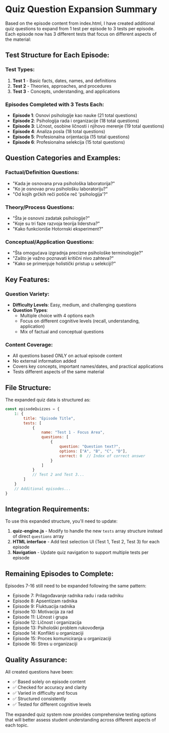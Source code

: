 # Quiz Question Expansion Summary

Based on the episode content from index.html, I have created additional quiz questions to expand from 1 test per episode to 3 tests per episode. Each episode now has 3 different tests that focus on different aspects of the material:

## Test Structure for Each Episode:

### Test Types:
1. **Test 1** - Basic facts, dates, names, and definitions
2. **Test 2** - Theories, approaches, and procedures  
3. **Test 3** - Concepts, understanding, and applications

### Episodes Completed with 3 Tests Each:
- **Episode 1**: Osnovi psihologije kao nauke (21 total questions)
- **Episode 2**: Psihologija rada i organizacije (18 total questions)
- **Episode 3**: Ličnost, osobine ličnosti i njihovo merenje (19 total questions) 
- **Episode 4**: Analiza posla (18 total questions)
- **Episode 5**: Profesionalna orijentacija (15 total questions)
- **Episode 6**: Profesionalna selekcija (15 total questions)

## Question Categories and Examples:

### Factual/Definition Questions:
- "Kada je osnovana prva psihološka laboratorija?" 
- "Ko je osnovao prvu psihološku laboratoriju?"
- "Od kojih grčkih reči potiče reč 'psihologija'?"

### Theory/Process Questions:
- "Šta je osnovni zadatak psihologije?"
- "Koje su tri faze razvoja teorija liderstva?"
- "Kako funkcioniše Hotornski eksperiment?"

### Conceptual/Application Questions:
- "Šta omogućava izgradnja precizne psihološke terminologije?"
- "Zašto je važno poznavati kritični nivo zahteva?"
- "Kako se primenjuje holistički pristup u selekciji?"

## Key Features:

### Question Variety:
- **Difficulty Levels**: Easy, medium, and challenging questions
- **Question Types**: 
  - Multiple choice with 4 options each
  - Focus on different cognitive levels (recall, understanding, application)
  - Mix of factual and conceptual questions

### Content Coverage:
- All questions based ONLY on actual episode content
- No external information added
- Covers key concepts, important names/dates, and practical applications
- Tests different aspects of the same material

## File Structure:

The expanded quiz data is structured as:
```javascript
const episodeQuizzes = {
    1: {
        title: "Episode Title",
        tests: [
            {
                name: "Test 1 - Focus Area",
                questions: [
                    {
                        question: "Question text?",
                        options: ["A", "B", "C", "D"],
                        correct: 0  // Index of correct answer
                    }
                ]
            }
            // Test 2 and Test 3...
        ]
    }
    // Additional episodes...
}
```

## Integration Requirements:

To use this expanded structure, you'll need to update:

1. **quiz-engine.js** - Modify to handle the new `tests` array structure instead of direct `questions` array
2. **HTML interface** - Add test selection UI (Test 1, Test 2, Test 3) for each episode  
3. **Navigation** - Update quiz navigation to support multiple tests per episode

## Remaining Episodes to Complete:

Episodes 7-16 still need to be expanded following the same pattern:
- Episode 7: Prilagođavanje radnika radu i rada radniku
- Episode 8: Apsentizam radnika  
- Episode 9: Fluktuacija radnika
- Episode 10: Motivacija za rad
- Episode 11: Ličnost i grupa
- Episode 12: Ličnost i organizacija
- Episode 13: Psihološki problem rukovođenja
- Episode 14: Konflikti u organizaciji
- Episode 15: Proces komuniciranja u organizaciji
- Episode 16: Stres u organizaciji

## Quality Assurance:

All created questions have been:
- ✅ Based solely on episode content
- ✅ Checked for accuracy and clarity
- ✅ Varied in difficulty and focus
- ✅ Structured consistently
- ✅ Tested for different cognitive levels

The expanded quiz system now provides comprehensive testing options that will better assess student understanding across different aspects of each topic.
